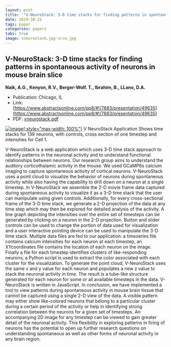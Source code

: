 ```yaml
---
layout: post
title: '"V-NeuroStack: 3-D time stacks for finding patterns in spontaneous activity of neurons in mouse brain slice"'
date: 2019-10-21
tags: paper
categories: papers
tabs: true
image: vneurostack.jpg-srcw.jpg
---
```


## V-NeuroStack: 3-D time stacks for finding patterns in spontaneous activity of neurons in mouse brain slice
**Naik, A.G., Kenyon, R.V., Berger-Wolf. T., Ibrahim, B., LLano, D.A.**
- Publication: Chicago, IL
- Link: [https://www.abstractsonline.com/pp8/#!/7883/presentation/49635](https://www.abstractsonline.com/pp8/#!/7883/presentation/49635)
- PDF: [vneurostack.pdf](/documents/vneurostack.pdf)


[![image](https://www.evl.uic.edu/output/originals/vneurostack.jpg-srcw.jpg){:style="max-width: 100%"}](https://www.evl.uic.edu/output/originals/vneurostack.jpg-srcw.jpg)
V NeuroStack Application Shows time stacks for 139 neurons, with controls, cross section of one timestep and intensities for Cell 1.

V-NeuroStack is a web application which uses 3-D time stack approach to identify patterns in the neuronal activity and to understand functional relationships between neurons. Our research group aims to understand the auditory corticothalamic activity in the mouse. We used GCaMP6s calcium imaging to capture spontaneous activity of cortical neurons. V-NeuroStack uses a point cloud to visualize the behavior of neurons during spontaneous activity while also having the capability to drill down on a neuron at a single timestep. In V-NeuroStack we assemble the 2-D movie frame data captured during spontaneous activity to visualize it as a 3-D time stack that the user can manipulate using given controls. Additionally, for every cross-sectional frame of the 3-D time stack, we generate a 2-D projection of the data at any time step which may then be explored for detailed analysis of the activity. A line graph depicting the intensities over the entire set of timesteps can be generated by clicking on a neuron in the 2-D projection. Button and slider controls can be used to change the portion of data used for visualization and a user interactive pointing device can be used to manipulate the 3-D time stack. Multiple data files are fed to our application: a timeseries file contains calcium intensities for each neuron at each timestep, an XYcoordinates file contains the location of each neuron on the image. Finally a file for each timestep identifies clusters of like-responding neurons; a Python script is used to extract the color associated with each cluster for the visualization. To generate the point cloud, V-NeuroStack uses the same x and y value for each neuron and populates a new z value to stack the neuronal activity in time. The result is a tube-like structure generated for each neuron for some or all available timesteps in the data. V-NeuroStack is written in JavaScript. In conclusion, we have implemented a tool to view patterns during spontaneous activity in mouse brain tissue that cannot be captured using a single 2-D view of the data. A visible pattern may either show like-colored neurons that belong to a particular cluster during a certain period of the activity or help in identifying strong correlation between the neurons for a given set of timesteps. An accompanying 2D image for any timestep can be viewed to gain greater detail of the neuronal activity. This flexibility in exploring patterns in firing of neurons has the potential to open up further research questions on understanding spontaneous as well as other forms of neuronal activity in any brain region.